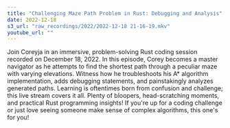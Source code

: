 ```yaml
---
title: "Challenging Maze Path Problem in Rust: Debugging and Analysis"
date: 2022-12-18
s3_url: "raw_recordings/2022/2022-12-18 21-16-19.mkv"
youtube_url: ""
---
```



Join Coreyja in an immersive, problem-solving Rust coding session recorded on December 18, 2022. In this episode, Corey becomes a master navigator as he attempts to find the shortest path through a peculiar maze with varying elevations. Witness how he troubleshoots his A* algorithm implementation, adds debugging statements, and painstakingly analyzes generated paths. Learning is oftentimes born from confusion and challenge; this live stream covers it all. Plenty of bloopers, head-scratching moments, and practical Rust programming insights! If you're up for a coding challenge or just love seeing someone make sense of complex algorithms, this one's for you!
